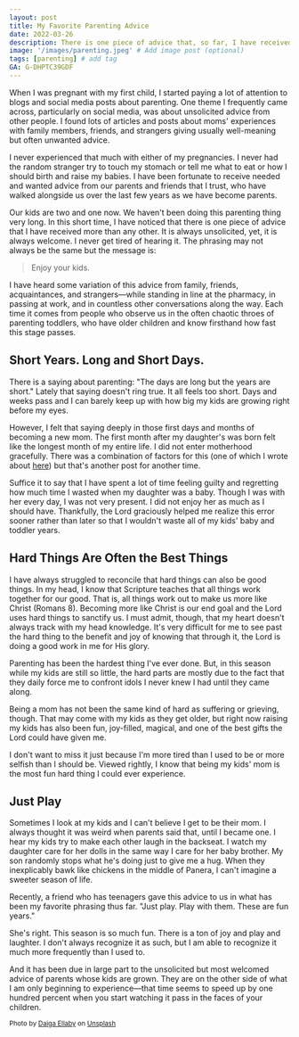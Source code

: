 ```yaml
---
layout: post
title: My Favorite Parenting Advice
date: 2022-03-26
description: There is one piece of advice that, so far, I have received more than any other. It is always unsolicited. But I never get tired of hearing it. The phrasing may not always be the same but the message is. # Add post description (optional)
image: '/images/parenting.jpeg' # Add image post (optional)
tags: [parenting] # add tag
GA: G-DHPTC39GDF
---
```


When I was pregnant with my first child, I started paying a lot of attention to blogs and social media posts about parenting. One theme I frequently came across, particularly on social media, was about unsolicited advice from other people. I found lots of articles and posts about moms' experiences with family members, friends, and strangers giving usually well-meaning but often unwanted advice. 

I never experienced that much with either of my pregnancies. I never had the random stranger try to touch my stomach or tell me what to eat or how I should birth and raise my babies. I have been fortunate to receive needed and wanted advice from our parents and friends that I trust, who have walked alongside us over the last few years as we have become parents. 

Our kids are two and one now. We haven't been doing this parenting thing very long. In this short time, I have noticed that there is one piece of advice that I have received more than any other. It is always unsolicited, yet, it is always welcome. I never get tired of hearing it. The phrasing may not always be the same but the message is:

>Enjoy your kids.

I have heard some variation of this advice from family, friends, acquaintances, and strangers—while standing in line at the pharmacy, in passing at work, and in countless other conversations along the way. Each time it comes from people who observe us in the often chaotic throes of parenting toddlers, who have older children and know firsthand how fast this stage passes. 

## Short Years. Long and Short Days.

There is a saying about parenting: "The days are long but the years are short." Lately that saying doesn't ring true. It all feels too short. Days and weeks pass and I can barely keep up with how big my kids are growing right before my eyes. 

However, I felt that saying deeply in those first days and months of becoming a new mom. The first month after my daughter's was born felt like the longest month of my entire life. I did not enter motherhood gracefully. There was a combination of factors for this (one of which I wrote about [here](https://www.meredithcook.net/climbing-the-slide)) but that's another post for another time. 

Suffice it to say that I have spent a lot of time feeling guilty and regretting how much time I wasted when my daughter was a baby. Though I was with her every day, I was not very present. I did not enjoy her as much as I should have. Thankfully, the Lord graciously helped me realize this error sooner rather than later so that I wouldn't waste all of my kids' baby and toddler years. 

## Hard Things Are Often the Best Things

I have always struggled to reconcile that hard things can also be good things. In my head, I know that Scripture teaches that all things work together for our good. That is, all things work out to make us more like Christ (Romans 8). Becoming more like Christ is our end goal and the Lord uses hard things to sanctify us. I must admit, though, that my heart doesn't always track with my head knowledge. It's very difficult for me to see past the hard thing to the benefit and joy of knowing that through it, the Lord is doing a good work in me for His glory. 

Parenting has been the hardest thing I've ever done. But, in this season while my kids are still so little, the hard parts are mostly due to the fact that they daily force me to confront idols I never knew I had until they came along. 

Being a mom has not been the same kind of hard as suffering or grieving, though. That may come with my kids as they get older, but right now raising my kids has also been fun, joy-filled, magical, and one of the best gifts the Lord could have given me. 

I don't want to miss it just because I'm more tired than I used to be or more selfish than I should be. Viewed rightly, I know that being my kids' mom is the most fun hard thing I could ever experience. 

## Just Play

Sometimes I look at my kids and I can't believe I get to be their mom. I always thought it was weird when parents said that, until I became one. I hear my kids try to make each other laugh in the backseat. I watch my daughter care for her dolls in the same way I care for her baby brother. My son randomly stops what he's doing just to give me a hug. When they inexplicably bawk like chickens in the middle of Panera, I can't imagine a sweeter season of life. 

Recently, a friend who has teenagers gave this advice to us in what has been my favorite phrasing thus far. "Just play. Play with them. These are fun years."

She's right. This season is so much fun. There is a ton of joy and play and laughter. I don't always recognize it as such, but I am able to recognize it much more frequently than I used to.

And it has been due in large part to the unsolicited but most welcomed advice of parents whose kids are grown. They are on the other side of what I am only beginning to experience—that time seems to speed up by one hundred percent when you start watching it pass in the faces of your children.  

<sub>Photo by <a href="https://unsplash.com/@daiga_ellaby?utm_source=unsplash&utm_medium=referral&utm_content=creditCopyText">Daiga Ellaby</a> on <a href="https://unsplash.com/s/photos/parents?utm_source=unsplash&utm_medium=referral&utm_content=creditCopyText">Unsplash</a></sub>

